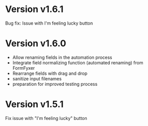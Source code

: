 # Version v1.6.1

Bug fix:
Issue with I'm feeling lucky button

# Version v1.6.0

* Allow renaming fields in the automation process
* Integrate field normalizing function (automated renaming) from FormFyxer
* Rearrange fields with drag and drop
* sanitize input filenames
* preparation for improved testing process

# Version v1.5.1

Fix issue with "I'm feeling lucky" button
